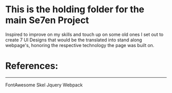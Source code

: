 # This is the holding folder for the main Se7en Project

Inspired to improve on my skills and touch up on some old ones I set out to create 7 UI Designs that would be the translated
into stand along webpage's, honoring the respective technology the page was built on.


# References:

-------------------------

FontAwesome
Skel
Jquery
Webpack
